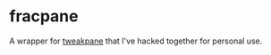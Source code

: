 # fracpane

A wrapper for [tweakpane](https://github.com/cocopon/tweakpane) that I've hacked together for personal use.

